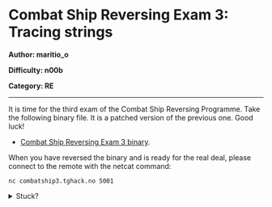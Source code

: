 # Combat Ship Reversing Exam 3: Tracing strings
**Author: maritio_o**

**Difficulty: n00b**

**Category: RE** 

---

It is time for the third exam of the Combat Ship Reversing Programme. Take the 
following binary file. It is a patched version of the previous one. 
Good luck! 

* [Combat Ship Reversing Exam 3 binary](uploads/re_noob3).

When you have reversed the binary and is ready for the real deal,
please connect to the remote with the netcat command:
```
nc combatship3.tghack.no 5001
```

<details><summary>Stuck?</summary><p> 

If you are stuck, we advise you to check out the third page of the reverse 
engineering tutorial,  
[Combat Ship Reversing Exercise 3: Tracing strings with Ghidra](/page/re-tutorial).

</p></details>
